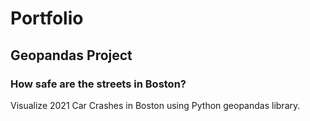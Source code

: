 # Portfolio
## Geopandas Project
### How safe are the streets in Boston?

Visualize 2021 Car Crashes in Boston using Python geopandas library.
